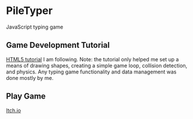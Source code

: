 # PileTyper
JavaScript typing game

## Game Development Tutorial
[HTML5 tutorial](https://spicyyoghurt.com/tutorials/html5-javascript-game-development/develop-a-html5-javascript-game) I am following.
Note: the tutorial only helped me set up a means of drawing shapes, creating a simple game loop, collision detection, and physics. Any typing game functionality and data management was done mostly by me.

## Play Game
[Itch.io](https://guymanpersonboy.itch.io/piletyper)
